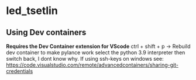 # led_tsetlin

## Using Dev containers
**Requires the Dev Container extension for VScode**
ctrl + shift + p -> Rebuild dev container
to make pylance work select the python 3.9 interpreter then switch back, I dont know why.
If using ssh-keys on windows see: https://code.visualstudio.com/remote/advancedcontainers/sharing-git-credentials